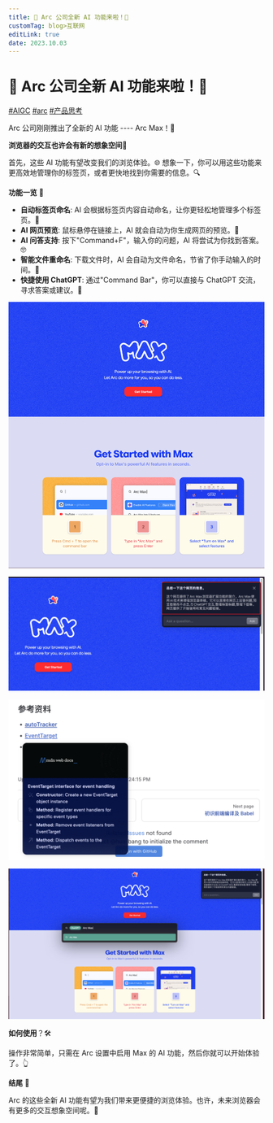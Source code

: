 ```yaml
---
title: 👋 Arc 公司全新 AI 功能来啦！🎉
customTag: blog>互联网
editLink: true
date: 2023.10.03
---
```


# **👋 Arc 公司全新 AI 功能来啦！🎉**

[#AIGC](https://www.xiaohongshu.com/search_result?keyword=AIGC&type=54&source=web_note_detail_r10) [#arc](https://www.xiaohongshu.com/search_result?keyword=arc&type=54&source=web_note_detail_r10) [#产品思考](https://www.xiaohongshu.com/search_result?keyword=%25E4%25BA%25A7%25E5%2593%2581%25E6%2580%259D%25E8%2580%2583&type=54&source=web_note_detail_r10)

Arc 公司刚刚推出了全新的 AI 功能 ---- Arc Max！🎉

**浏览器的交互也许会有新的想象空间**🤔

首先，这些 AI 功能有望改变我们的浏览体验。🌐 想象一下，你可以用这些功能来更高效地管理你的标签页，或者更快地找到你需要的信息。🔍

**功能一览** 🌟

- **自动标签页命名**: AI 会根据标签页内容自动命名，让你更轻松地管理多个标签页。🔖
- **AI 网页预览**: 鼠标悬停在链接上，AI 就会自动为你生成网页的预览。👀
- **AI 问答支持**: 按下"Command+F"，输入你的问题，AI 将尝试为你找到答案。🤓
- **智能文件重命名**: 下载文件时，AI 会自动为文件命名，节省了你手动输入的时间。📂
- **快捷使用 ChatGPT**: 通过"Command Bar"，你可以直接与 ChatGPT 交流，寻求答案或建议。💬

![Snipaste_2023-10-07_19-54-34.png](https://raw.githubusercontent.com/hua-bang/assert-store/master/Snipaste_2023-10-07_19-54-34.png)

![Snipaste_2023-10-07_19-56-00.png](https://raw.githubusercontent.com/hua-bang/assert-store/master/Snipaste_2023-10-07_19-56-00.png)

![Snipaste_2023-10-07_19-58-56.png](https://raw.githubusercontent.com/hua-bang/assert-store/master/Snipaste_2023-10-07_19-58-56.png)

![Snipaste_2023-10-07_20-02-30.png](https://raw.githubusercontent.com/hua-bang/assert-store/master/Snipaste_2023-10-07_20-02-30.png)

**如何使用**？🛠️

操作非常简单，只需在 Arc 设置中启用 Max 的 AI 功能，然后你就可以开始体验了。👆

**结尾** 🎯

Arc 的这些全新 AI 功能有望为我们带来更便捷的浏览体验。也许，未来浏览器会有更多的交互想象空间呢。🚀
